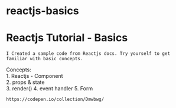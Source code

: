 # reactjs-basics

# Reactjs Tutorial - Basics 
    I Created a sample code from Reactjs docs. Try yourself to get familiar with basic concepts.
    
Concepts:    
    1. Reactjs - Component       
    2. props & state      
    3. render()
    4. event handler
    5. Form    
    
    https://codepen.io/collection/Dmwbwg/
